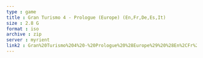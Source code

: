 ```yaml
---
type : game
title : Gran Turismo 4 - Prologue (Europe) (En,Fr,De,Es,It)
size : 2.8 G
format : iso
archive : zip
server : myrient
link2 : Gran%20Turismo%204%20-%20Prologue%20%28Europe%29%20%28En%2CFr%2CDe%2CEs%2CIt%29
---
```

